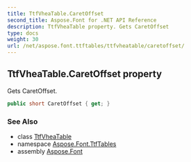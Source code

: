 ```yaml
---
title: TtfVheaTable.CaretOffset
second_title: Aspose.Font for .NET API Reference
description: TtfVheaTable property. Gets CaretOffset
type: docs
weight: 30
url: /net/aspose.font.ttftables/ttfvheatable/caretoffset/
---
```

## TtfVheaTable.CaretOffset property

Gets CaretOffset.

```csharp
public short CaretOffset { get; }
```

### See Also

* class [TtfVheaTable](../)
* namespace [Aspose.Font.TtfTables](../../../aspose.font.ttftables/)
* assembly [Aspose.Font](../../../)



